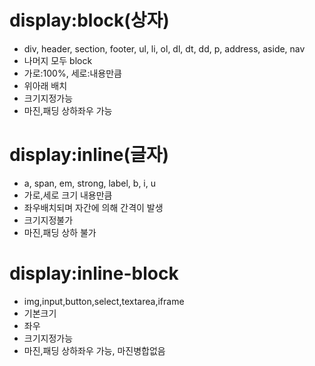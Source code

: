# display:block(상자)

- div, header, section, footer, ul, li, ol, dl, dt, dd, p, address, aside, nav
- 나머지 모두 block
- 가로:100%, 세로:내용만큼
- 위아래 배치
- 크기지정가능
- 마진,패딩 상하좌우 가능

# display:inline(글자)

- a, span, em, strong, label, b, i, u
- 가로,세로 크기 내용만큼
- 좌우배치되며 자간에 의해 간격이 발생
- 크기지정불가
- 마진,패딩 상하 불가

# display:inline-block

- img,input,button,select,textarea,iframe
- 기본크기
- 좌우
- 크기지정가능
- 마진,패딩 상하좌우 가능, 마진병합없음
